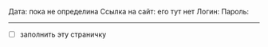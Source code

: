 Дата: пока не определина
Ссылка на сайт: его тут нет
Логин:
Пароль:

---
- [ ] заполнить эту страничку

